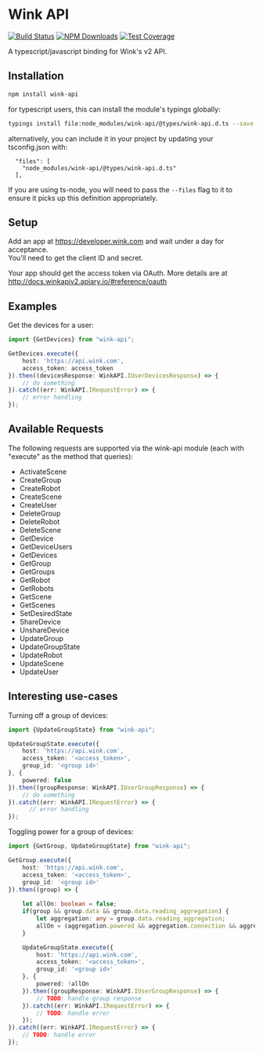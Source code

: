 # Wink API

[![Build Status][travis-img]][travis-url]
[![NPM Downloads][downloads-image]][downloads-url]
[![Test Coverage][coveralls-img]][coveralls-url]

[travis-img]: https://travis-ci.org/markdicksonjr/wink-api.svg?branch=master
[travis-url]: https://travis-ci.org/markdicksonjr/wink-api
[downloads-image]: https://img.shields.io/npm/dm/wink-api.svg
[downloads-url]: https://npmjs.org/package/wink-api
[coveralls-img]: https://coveralls.io/repos/github/markdicksonjr/wink-api/badge.svg?branch=master
[coveralls-url]: https://coveralls.io/github/markdicksonjr/wink-api?branch=master

A typescript/javascript binding for Wink's v2 API.

## Installation

```bash
npm install wink-api
```

for typescript users, this can install the module's typings globally:

```bash
typings install file:node_modules/wink-api/@types/wink-api.d.ts --save --global
```

alternatively, you can include it in your project by updating your tsconfig.json with:

```
  "files": [
    "node_modules/wink-api/@types/wink-api.d.ts"
  ],
```

If you are using ts-node, you will need to pass the `--files` flag to it to ensure it picks up this definition appropriately.

## Setup
Add an app at https://developer.wink.com and wait under a day for acceptance.  
You'll need to get the client ID and secret.

Your app should get the access token via OAuth.  More details are at http://docs.winkapiv2.apiary.io/#reference/oauth

## Examples

Get the devices for a user:

```typescript
import {GetDevices} from "wink-api";

GetDevices.execute({
    host: 'https://api.wink.com',
    access_token: access_token
}).then((devicesResponse: WinkAPI.IUserDevicesResponse) => {
    // do something
}).catch((err: WinkAPI.IRequestError) => {
    // error handling 
});
```

## Available Requests

The following requests are supported via the wink-api module (each with "execute" as the method that queries):

- ActivateScene
- CreateGroup
- CreateRobot
- CreateScene
- CreateUser
- DeleteGroup
- DeleteRobot
- DeleteScene
- GetDevice
- GetDeviceUsers
- GetDevices
- GetGroup
- GetGroups
- GetRobot
- GetRobots
- GetScene
- GetScenes
- SetDesiredState
- ShareDevice
- UnshareDevice
- UpdateGroup
- UpdateGroupState
- UpdateRobot
- UpdateScene
- UpdateUser

## Interesting use-cases

Turning off a group of devices:

```typescript
import {UpdateGroupState} from "wink-api";

UpdateGroupState.execute({
    host: 'https://api.wink.com',
    access_token: '<access_token>',
    group_id: '<group id>'
}, {
    powered: false
}).then((groupResponse: WinkAPI.IUserGroupResponse) => {
    // do something
}).catch((err: WinkAPI.IRequestError) => {
      // error handling 
});
```

Toggling power for a group of devices:

```typescript
import {GetGroup, UpdateGroupState} from "wink-api";

GetGroup.execute({
    host: 'https://api.wink.com',
    access_token: '<access_token>',
    group_id: '<group id>'
}).then((group) => {
    
    let allOn: boolean = false;
    if(group && group.data && group.data.reading_aggregation) {
        let aggregation: any = group.data.reading_aggregation;
        allOn = (aggregation.powered && aggregation.connection && aggregation.powered.true_count === aggregation.connection.true_count);
    }

    UpdateGroupState.execute({
        host: 'https://api.wink.com',
        access_token: '<access_token>',
        group_id: '<group id>'
    }, {
        powered: !allOn
    }).then((groupResponse: WinkAPI.IUserGroupResponse) => {
        // TODO: handle group response
    }).catch((err: WinkAPI.IRequestError) => {
        // TODO: handle error
    });
}).catch((err: WinkAPI.IRequestError) => {
    // TODO: handle error
});
```
